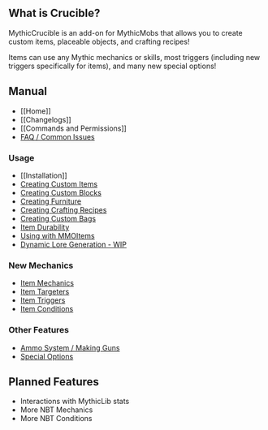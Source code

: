What is Crucible?
-----------------

MythicCrucible is an add-on for MythicMobs that allows you to create custom items, placeable objects, and crafting recipes!

Items can use any Mythic mechanics or skills, most triggers (including new triggers specifically for items), and many new special options!

Manual
-----
* [[Home]]
* [[Changelogs]]
* [[Commands and Permissions]]
* [FAQ / Common Issues](FAQ)

### Usage
  * [[Installation]]
  * [Creating Custom Items](Usage)
  * [Creating Custom Blocks](Custom-Blocks)
  * [Creating Furniture](Furniture)
  * [Creating Crafting Recipes](Recipes)
  * [Creating Custom Bags](Bags)
  * [Item Durability](CustomDurability)
  * [Using with MMOItems](MMOItems)
  * [Dynamic Lore Generation - WIP](Dynamic-Lore-Generation)
### New Mechanics
  * [Item Mechanics](Skills/Mechanics)
  * [Item Targeters](Skills/Targeters)
  * [Item Triggers](Skills/Triggers)
  * [Item Conditions](Skills/Conditions)
### Other Features
  * [Ammo System / Making Guns](Ammo)
  * [Special Options](Options)


Planned Features
----------------
* Interactions with MythicLib stats
* More NBT Mechanics
* More NBT Conditions